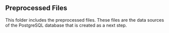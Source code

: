 ## Preprocessed Files

This folder includes the preprocessed files. These files are the data sources of the PostgreSQL database that is created as a next step. 